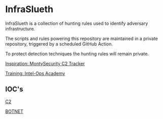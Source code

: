 # InfraSlueth

InfraSlueth is a collection of hunting rules used to identify adversary infrastructure.

The scripts and rules powering this repository are maintained in a private repository, triggered by a scheduled GitHub Action.

To protect detection techniques the hunting rules will remain private.

[Inspiration: MontySecurity C2 Tracker](https://github.com/montysecurity/C2-Tracker)

[Training: Intel-Ops Academy](https://academy.intel-ops.io)


## IOC's

[C2](https://github.com/4ndyOMG/InfraSlueth-Output/tree/main/C2)

[BOTNET](https://github.com/4ndyOMG/InfraSlueth-Output/tree/main/BOTNET)
